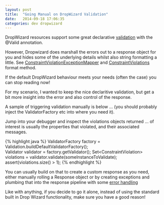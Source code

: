 ```yaml
---
layout: post
title:  "Going Manual on DropWizard Validation"
date:   2014-09-18 17:06:35
categories: dev dropwizard
---
```


DropWizard resources support some great declarative [validation][dwvalidation] with the @Valid annotation. 

However, Dropwizard does marshall the errors out to a response object for you and hides some of the underlying details whilst also string formatting a little.
See [ConstraintViolationExceptionMapper][dwConstraintViolationExceptionMapper] and [ConstraintViolations][dwConstraintViolations] format method.

If the default DropWizard behaviour meets your needs (often the case) you can stop reading now!

For my scenario, I wanted to keep the nice declaritive validation, but get a bit more insight into the error and also control of the response. 

A sample of triggering validation manually is below ... (you should probably inject the ValidatorFactory etc into where you need it).

Jump into your debugger and inspect the violations objects returned ... of interest is usually the properties that violated, and their associated messages. 

{% highlight java %}
		ValidatorFactory factory = Validation.buildDefaultValidatorFactory();	
        Validator validator = factory.getValidator();
        Set<ConstraintViolation<SomeObjectToValidateType>> violations = validator.validate(someInstanceToValidate);
        assert(violations.size() > 1);
{% endhighlight %}

You can usually build on that to create a custom response as you need, either manually rolling a Response object or by creating exceptions and plumbing that into the response pipeline with some [error handling][dwerrorhandling]

Like with anything, if you decide to go it alone, instead of using the standard built in Drop Wizard functionality, make sure you have a good reason!

[dwvalidation]:      http://dropwizard.io/manual/core.html#validation
[dwerrorhandling]: https://dropwizard.github.io/dropwizard/manual/core.html#error-handling
[dwConstraintViolationExceptionMapper]: https://github.com/dropwizard/dropwizard/blob/master/dropwizard-jersey/src/main/java/io/dropwizard/jersey/validation/ConstraintViolationExceptionMapper.java
[dwConstraintViolations]: https://github.com/dropwizard/dropwizard/blob/2655ac703a0f6ddb4eae933a74dae3d12fde287f/dropwizard-validation/src/main/java/io/dropwizard/validation/ConstraintViolations.java
